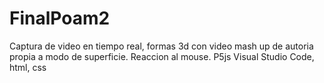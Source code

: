 # FinalPoam2
Captura de video en tiempo real, formas 3d con video mash up de autoria propia a modo de superficie. Reaccion al mouse. P5js Visual Studio Code, html, css
